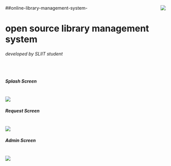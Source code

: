 <Html>
  ##online-library-management-system-
                  <img src="https://user-images.githubusercontent.com/73921592/132159471-8076200c-a23d-495d-9275-ca7fa244b760.jpg" align="right" ><br>
  <h1 color="blue">open source library management system</h1><h6> developed by SLIIT student </h6><br>
  <h5>Splash Screen</h5><br/>
<img src="https://user-images.githubusercontent.com/73921592/132158366-e20650c6-d0b5-471f-978b-77b8e166a2cf.png">
    <br><h5>Request Screen</h5><br/>
 
<img src="https://user-images.githubusercontent.com/73921592/132158373-6ecc2202-bb35-4a3e-96d6-f8d4af81bdc3.png">
<br><h5>Admin Screen</h5><br/>
<img src="https://user-images.githubusercontent.com/73921592/132158378-90fc94d5-6374-4acc-9035-53310bebdc3a.png">
 
  
</html>

